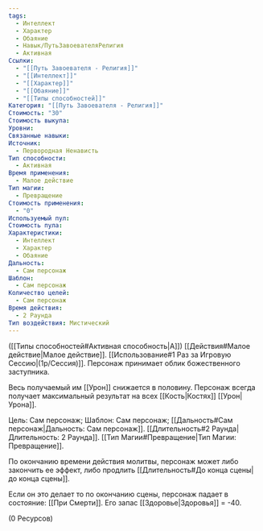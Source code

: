 ```yaml
---
tags:
  - Интеллект
  - Характер
  - Обаяние
  - Навык/ПутьЗавоевателяРелигия
  - Активная
Ссылки:
  - "[[Путь Завоевателя - Религия]]"
  - "[[Интеллект]]"
  - "[[Характер]]"
  - "[[Обаяние]]"
  - "[[Типы способностей]]"
Категория: "[[Путь Завоевателя - Религия]]"
Стоимость: "30"
Стоимость выкупа: 
Уровни: 
Связанные навыки: 
Источник:
  - Первородная Ненависть
Тип способности:
  - Активная
Время применения:
  - Малое действие
Тип магии:
  - Превращение
Стоимость применения:
  - "0"
Используемый пул: 
Стоимость пула: 
Характеристики:
  - Интеллект
  - Характер
  - Обаяние
Дальность:
  - Сам персонаж
Шаблон:
  - Сам персонаж
Количество целей:
  - Сам персонаж
Время действия:
  - 2 Раунда
Тип воздействия: Мистический
---
```

([[Типы способностей#Активная способность|А]]) [[Действия#Малое действие|Малое действие]]. [[Использование#1 Раз за Игровую Сессию|(1р/Сессия)]]. Персонаж принимает облик божественного заступника.

Весь получаемый им [[Урон]] снижается в половину. Персонаж всегда получает максимальный результат на всех [[Кость|Костях]] [[Урон|Урона]]. 

Цель: Сам персонаж; Шаблон: Сам персонаж; [[Дальность#Сам персонаж|Дальность: Сам персонаж]]. [[Длительность#2 Раунда|Длительность: 2 Раунда]]. [[Тип Магии#Превращение|Тип Магии: Превращение]].

По окончанию времени действия молитвы, персонаж может либо закончить ее эффект, либо продлить [[Длительность#До конца сцены|до конца сцены]].

Если он это делает то по окончанию сцены, персонаж падает в состояние: [[При Смерти]]. Его запас [[Здоровье|Здоровья]] = -40.

(0 Ресурсов)
